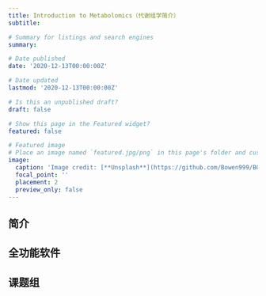 ```yaml
---
title: Introduction to Metabolomics（代谢组学简介）
subtitle:

# Summary for listings and search engines
summary: 

# Date published
date: '2020-12-13T00:00:00Z'

# Date updated
lastmod: '2020-12-13T00:00:00Z'

# Is this an unpublished draft?
draft: false

# Show this page in the Featured widget?
featured: false

# Featured image
# Place an image named `featured.jpg/png` in this page's folder and customize its options here.
image:
  caption: 'Image credit: [**Unsplash**](https://github.com/Bowen999/B0W3N/blob/main/content/post/getting-started/featured.jpg)'
  focal_point: ''
  placement: 2
  preview_only: false
---
```

## 简介
## 全功能软件
## 课题组
